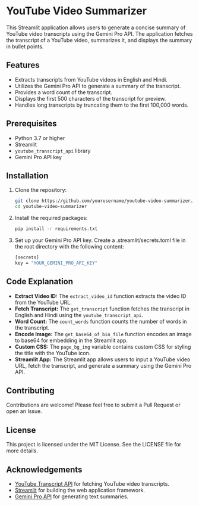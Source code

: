 # YouTube Video Summarizer

This Streamlit application allows users to generate a concise summary of YouTube video transcripts using the Gemini Pro API. The application fetches the transcript of a YouTube video, summarizes it, and displays the summary in bullet points.

## Features

- Extracts transcripts from YouTube videos in English and Hindi.
- Utilizes the Gemini Pro API to generate a summary of the transcript.
- Provides a word count of the transcript.
- Displays the first 500 characters of the transcript for preview.
- Handles long transcripts by truncating them to the first 100,000 words.

## Prerequisites

- Python 3.7 or higher
- Streamlit
- `youtube_transcript_api` library
- Gemini Pro API key

## Installation

1. Clone the repository:

   ```bash
   git clone https://github.com/yourusername/youtube-video-summarizer.git
   cd youtube-video-summarizer

2. Install the required packages:

   ```bash
   pip install -r requirements.txt

3. Set up your Gemini Pro API key. Create a .streamlit/secrets.toml file in the root directory with the following content:

   ```bash
   [secrets]
   key = "YOUR_GEMINI_PRO_API_KEY"


## Code Explanation

- **Extract Video ID:** The `extract_video_id` function extracts the video ID from the YouTube URL.
- **Fetch Transcript:** The `get_transcript` function fetches the transcript in English and Hindi using the `youtube_transcript_api`.
- **Word Count:** The `count_words` function counts the number of words in the transcript.
- **Encode Image:** The `get_base64_of_bin_file` function encodes an image to base64 for embedding in the Streamlit app.
- **Custom CSS:** The `page_bg_img` variable contains custom CSS for styling the title with the YouTube icon.
- **Streamlit App:** The Streamlit app allows users to input a YouTube video URL, fetch the transcript, and generate a summary using the Gemini Pro API.

## Contributing

Contributions are welcome! Please feel free to submit a Pull Request or open an Issue.

## License

This project is licensed under the MIT License. See the LICENSE file for more details.

## Acknowledgements

- [YouTube Transcript API](https://github.com/jdepoix/youtube-transcript-api) for fetching YouTube video transcripts.
- [Streamlit](https://streamlit.io/) for building the web application framework.
- [Gemini Pro API](https://developers.generativeai.com/) for generating text summaries.
